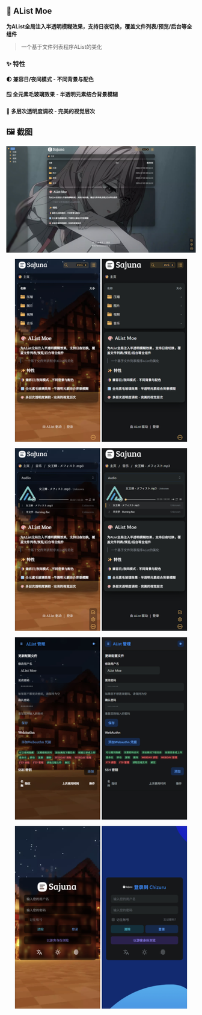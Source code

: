 
## 🎨 AList Moe

**为AList全局注入半透明模糊效果，支持日夜切换，覆盖文件列表/预览/后台等全组件**
> 一个基于文件列表程序AList的美化

### ✨ 特性

#### 🌓 兼容日/夜间模式 - 不同背景与配色

#### 🪟 全元素毛玻璃效果 - 半透明元素结合背景模糊

#### 🎨 多层次透明度调校 - 完美的视觉层次


## 🖼️ 截图 
![PC首页](screenshot/screenshot-1751541067136.png)

<p align="center">
  <img src="screenshot/screenshot-1751540216063.png" alt="首页" width="45%"/>
  <img src="screenshot/screenshot-1751540609764.png" alt="原首页" width="45%"/>
</p>

<p align="center">
  <img src="screenshot/screenshot-1751540344986.png" alt="音乐播放" width="45%"/>
  <img src="screenshot/screenshot-1751540636044.png" alt="原音乐播放" width="45%"/>
</p>

<p align="center">
  <img src="screenshot/screenshot-1751540408934.png" alt="个人资料" width="45%"/>
  <img src="screenshot/screenshot-1751540722789.png" alt="原个人资料" width="45%"/>
</p>
<p align="center">
  <img src="screenshot/screenshot-1751540323552.png" alt="登录页" width="45%"/>
  <img src="screenshot/screenshot-1751540686361.png" alt="原登录页" width="45%"/>
</p>